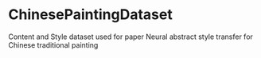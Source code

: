 # ChinesePaintingDataset
Content and Style dataset used for paper Neural abstract style transfer for Chinese traditional painting
